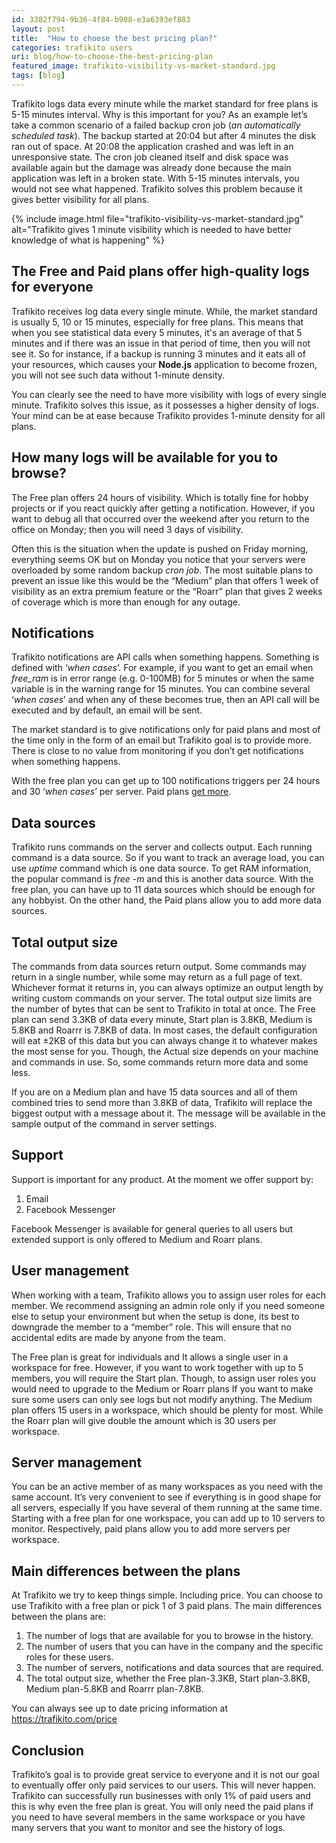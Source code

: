 ```yaml
---
id: 3382f794-9b36-4f84-b908-e3a6393ef883
layout: post
title:  "How to choose the best pricing plan?"
categories: trafikito users
uri: blog/how-to-choose-the-best-pricing-plan
featured_image: trafikito-visibility-vs-market-standard.jpg
tags: [blog]
---
```



<p>
    Trafikito logs data every minute while the market standard for free plans is 5-15 minutes interval. Why is this
    important for you? As an example let’s take a common scenario of a failed backup cron job (<em>an automatically
    scheduled task</em>). The backup started at 20:04 but after 4 minutes the disk ran out of space. At 20:08 the
    application crashed and was left in an unresponsive state. The cron job cleaned itself and disk space was available
    again but the damage was already done because the main application was left in a broken state. With 5-15 minutes
    intervals, you would not see what happened. Trafikito solves this problem because it gives better visibility for all
    plans.
</p>
<!--more-->

{% include image.html file="trafikito-visibility-vs-market-standard.jpg" alt="Trafikito gives 1 minute visibility which is needed to have better knowledge of what is happening" %}

<h2>The Free and Paid plans offer high-quality logs for everyone</h2>

<p>
    Trafikito receives log data every single minute. While, the market standard is usually 5, 10 or 15 minutes,
    especially for free plans. This means that when you see statistical data every 5 minutes, it's an average of that 5
    minutes and if there was an issue in that period of time, then you will not see it. So for instance, if a backup is
    running 3 minutes and it eats all of your resources, which causes your <strong>Node.js</strong> application to
    become frozen, you will not see such data without 1-minute density.
</p>
<p>
    You can clearly see the need to have more visibility with logs of every single minute. Trafikito solves this issue,
    as it possesses a higher density of logs. Your mind can be at ease because Trafikito provides 1-minute density for
    all plans.
</p>
<h2>How many logs will be available for you to browse?</h2>
<p>
    The Free plan offers 24 hours of visibility. Which is totally fine for hobby projects or if you react quickly after
    getting a notification. However, if you want to debug all that occurred over the weekend after you return to the
    office on Monday; then you will need 3 days of visibility.
</p>
<p>
    Often this is the situation when the update is pushed on Friday morning, everything seems OK but on Monday you
    notice that your servers were overloaded by some random backup <em>cron job</em>. The most suitable plans to prevent
    an issue like this would be the “Medium” plan that offers 1 week of visibility as an extra premium feature or the
    “Roarr” plan that gives 2 weeks of coverage which is more than enough for any outage.
</p>
<h2>Notifications</h2>

<p>
    Trafikito notifications are API calls when something happens. Something is defined with ‘<em>when cases</em>’. For
    example, if you want to get an email when <em>free_ram</em> is in error range (e.g. 0-100MB) for 5 minutes or when
    the same variable is in the warning range for 15 minutes. You can combine several ‘<em>when cases</em>’ and when any
    of these becomes true, then an API call will be executed and by default, an email will be sent.
</p>
<p>
    The market standard is to give notifications only for paid plans and most of the time only in the form of an email
    but Trafikito goal is to provide more. There is close to no value from monitoring if you don’t get notifications
    when something happens.
</p>
<p>
    With the free plan you can get up to 100 notifications triggers per 24 hours and 30 ‘<em>when cases</em>’ per
    server. Paid plans <a target="_blank" href="https://trafikito.com/price">get more</a>.
</p>

<h2>Data sources</h2>
<p>
    Trafikito runs commands on the server and collects output. Each running command is a data source. So if you want to
    track an average load, you can use <em>uptime</em> command which is one data source. To get RAM information, the
    popular command is <em>free -m</em> and this is another data source. With the free plan, you can have up to 11 data
    sources which should be enough for any hobbyist. On the other hand, the Paid plans allow you to add more data
    sources.
</p>

<h2>Total output size</h2>

<p>
    The commands from data sources return output. Some commands may return in a single number, while some may return as
    a full page of text. Whichever format it returns in, you can always optimize an output length by writing custom
    commands on your server. The total output size limits are the number of bytes that can be sent to Trafikito in total
    at once. The Free plan can send 3.3KB of data every minute, Start plan is 3.8KB, Medium is 5.8KB and Roarrr is 7.8KB
    of data. In most cases, the default configuration will eat ±2KB of this data but you can always change it to
    whatever makes the most sense for you. Though, the Actual size depends on your machine and commands in use. So, some
    commands return more data and some less.
</p>

<p>
    If you are on a Medium plan and have 15 data sources and all of them combined tries to send more than 3.8KB of data,
    Trafikito will replace the biggest output with a message about it. The message will be available in the sample
    output of the command in server settings.
</p>

<h2>Support</h2>
Support is important for any product. At the moment we offer support by:
<ol>
    <li>Email</li>
    <li>Facebook Messenger</li>
</ol>
<p>
    Facebook Messenger is available for general queries to all users but extended support is only offered to Medium and
    Roarr plans.
</p>

<h2>User management</h2>

<p>
    When working with a team, Trafikito allows you to assign user roles for each member. We recommend assigning an admin
    role only if you need someone else to setup your environment but when the setup is done, its best to downgrade the
    member to a “member” role. This will ensure that no accidental edits are made by anyone from the team.
</p>
<p>
    The Free plan is great for individuals and It allows a single user in a workspace for free. However, if you want to
    work together with up to 5 members, you will require the Start plan. Though, to assign user roles you would need to
    upgrade to the Medium or Roarr plans If you want to make sure some users can only see logs but not modify anything.
    The Medium plan offers 15 users in a workspace, which should be plenty for most. While the Roarr plan will give
    double the amount which is 30 users per workspace.
</p>
<h2>Server management</h2>
<p>
    You can be an active member of as many workspaces as you need with the same account. It’s very convenient to see if
    everything is in good shape for all servers, especially If you have several of them running at the same time.
    Starting with a free plan for one workspace, you can add up to 10 servers to monitor. Respectively, paid plans allow
    you to add more servers per workspace.
</p>
<h2>Main differences between the plans</h2>
<p>
    At Trafikito we try to keep things simple. Including price. You can choose to use Trafikito with a free plan or pick
    1 of 3 paid plans. The main differences between the plans are:
</p>
<ol>
    <li>The number of logs that are available for you to browse in the history.</li>
    <li>The number of users that you can have in the company and the specific roles for these users.</li>
    <li>The number of servers, notifications and data sources that are required.</li>
    <li>The total output size, whether the Free plan-3.3KB, Start plan-3.8KB, Medium plan-5.8KB and Roarrr plan-7.8KB.
    </li>
</ol>
<p>
    You can always see up to date pricing information
    at <a href="https://trafikito.com/price" target="_blank">https://trafikito.com/price</a>
</p>
<h2>Conclusion</h2>
<p>
    Trafikito’s goal is to provide great service to everyone and it is not our goal to eventually offer only paid
    services to our users. This will never happen. Trafikito can successfully run businesses with only 1% of paid users
    and this is why even the free plan is great. You will only need the paid plans if you need to have several members
    in the same workspace or you have many servers that you want to monitor and see the history of logs.
</p>
